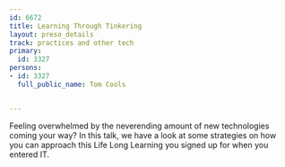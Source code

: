 ---
id: 6672
title: Learning Through Tinkering
layout: preso_details
track: practices and other tech
primary:
  id: 3327
persons:
- id: 3327
  full_public_name: Tom Cools

---
Feeling overwhelmed by the neverending amount of new technologies coming your way? In this talk, we have a look at some strategies on how you can approach this Life Long Learning you signed up for when you entered IT.